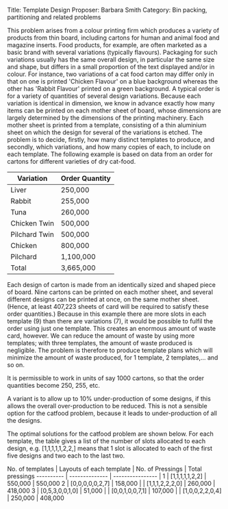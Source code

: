 Title:    Template Design
Proposer: Barbara Smith 
Category: Bin packing, partitioning and related problems


This problem arises from a colour printing firm which produces a variety of products from thin board, including cartons for human and animal food and magazine inserts. Food products, for example, are often marketed as a basic brand with several variations (typically flavours). Packaging for such variations usually has the same overall design, in particular the same size and shape, but differs in a small proportion of the text displayed and/or in colour. For instance, two variations of a cat food carton may differ only in that on one is printed 'Chicken Flavour' on a blue background whereas the other has 'Rabbit Flavour' printed on a green background. A typical order is for a variety of quantities of several design variations. Because each variation is identical in dimension, we know in advance exactly how many items can be printed on each mother sheet of board, whose dimensions are largely determined by the dimensions of the printing machinery. Each mother sheet is printed from a template, consisting of a thin aluminium sheet on which the design for several of the variations is etched. The problem is to decide, firstly, how many distinct templates to produce, and secondly, which variations, and how many copies of each, to include on each template.
The following example is based on data from an order for cartons for different varieties of dry cat-food.

Variation 	|	 Order Quantity
-------  	|   --------------
Liver	 	|	 250,000
Rabbit	 	|	 255,000
Tuna	 	|	 260,000
Chicken Twin|	 500,000
Pilchard Twin|	 500,000
Chicken		|	 800,000
Pilchard	|  1,100,000
Total	    |  3,665,000


Each design of carton is made from an identically sized and shaped piece of board. Nine cartons can be printed on each mother sheet, and several different designs can be printed at once, on the same mother sheet. (Hence, at least 407,223 sheets of card will be required to satisfy these order quantities.)
Because in this example there are more slots in each template (9) than there are variations (7), it would be possible to fulfil the order using just one template. This creates an enormous amount of waste card, however. We can reduce the amount of waste by using more templates; with three templates, the amount of waste produced is negligible. The problem is therefore to produce template plans which will minimize the amount of waste produced, for 1 template, 2 templates,... and so on.

It is permissible to work in units of say 1000 cartons, so that the order quantities become 250, 255, etc.

A variant is to allow up to 10% under-production of some designs, if this allows the overall over-production to be reduced. This is not a sensible option for the catfood problem, because it leads to under-production of all the designs.

The optimal solutions for the catfood problem are shown below. For each template, the table gives a list of the number of slots allocated to each design, e.g. [1,1,1,1,1,2,2,] means that 1 slot is allocated to each of the first five designs and two each to the last two.

No. of	templates   | Layouts	of each template	    | No. of Pressings	| Total pressings
---------- | -------------- | ----------------  |
1		   | [1,1,1,1,1,2,2]	| 550,000	| 550,000
2		   | [0,0,0,0,0,2,7]	| 158,000	|
    	   | [1,1,1,2,2,2,0]	| 260,000	| 418,000
3		   | [0,5,3,0,0,1,0]	| 51,000	|
    	   | [0,0,1,0,0,7,1]	| 107,000	|
    	   | [1,0,0,2,2,0,4]	| 250,000	| 408,000